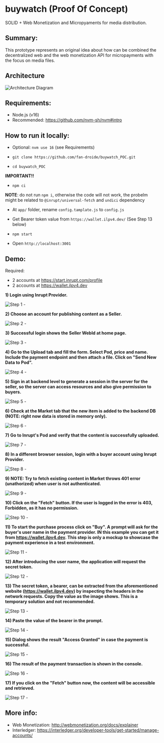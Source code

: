 # buywatch (Proof Of Concept)
SOLID + Web Monetization and Micropyaments for media distribution.

## Summary:
This prototype represents an original idea about how can be combined the decentralized web and the web monetization API for micropayments with the focus on media files.


## Architecture 

![Architecture Diagram](https://raw.githubusercontent.com/fan-droide/buywatch_POC/main/screenshots/architecture_diagram.jpg)

## Requirements:
- Node.js (v16)
- Recommended: https://github.com/nvm-sh/nvm#intro

## How to run it locally:

- Optional: `nvm use 16` (see Requirements)

- `git clone https://github.com/fan-droide/buywatch_POC.git`

- `cd buywatch_POC`

**IMPORTANT!!**

- `npm ci`

**NOTE**: do not run `npm i`, otherwise the code will not work, the probelm might be related to `@inrupt/universal-fetch` and `undici` dependency

- At `app/` folder, rename `config.tamplate.js` to `config.js`

- Get Bearer token value from `https://wallet.ilpv4.dev/` (See Step 13 below)

- `npm start`

- Open `http://localhost:3001`

## Demo:

Required:

- 2 accounts at https://start.inrupt.com/profile
- 2 accounts at https://wallet.ilpv4.dev

**1) Login using Inrupt Provider.**

![Step 1 - ](https://raw.githubusercontent.com/fan-droide/buywatch_POC/main/screenshots/step01_login_inrupt_seller.png)


**2) Choose an account for publishing content as a Seller.**

![Step 2 - ](https://raw.githubusercontent.com/fan-droide/buywatch_POC/main/screenshots/step02_inruptaccount_seller.png)


**3) Successful login shows the Seller WebId at home page.**

![Step 3 - ](https://raw.githubusercontent.com/fan-droide/buywatch_POC/main/screenshots/step03_homescreenloggedin.png)


**4) Go to the Upload tab and fill the form. Select Pod, price and name. Include the payment endpoint and then attach a file. Click on "Send New Data to Pod".**

![Step 4 - ](https://raw.githubusercontent.com/fan-droide/buywatch_POC/main/screenshots/step04_uploadform.png)


**5) Sign in at backend level to generate a session in the server for the seller, so the server can access resources and also give permission to buyers.**

![Step 5 - ](https://raw.githubusercontent.com/fan-droide/buywatch_POC/main/screenshots/step05_backendauthentication.png)


**6) Check at the Market tab that the new item is added to the backend DB (NOTE: right now data is stored in memory only).**

![Step 6 - ](https://raw.githubusercontent.com/fan-droide/buywatch_POC/main/screenshots/step06_validateitemmarket.png)


**7) Go to Inrupt's Pod and verify that the content is successfully uploaded.**

![Step 7 - ](https://raw.githubusercontent.com/fan-droide/buywatch_POC/main/screenshots/step07_checkInruptPod.png)


**8) In a different browser session, login with a buyer account using Inrupt Provider.**

![Step 8 - ](https://raw.githubusercontent.com/fan-droide/buywatch_POC/main/screenshots/step08_loginNewWindowBuyer.png)


**9) NOTE: Try to fetch existing content in Market throws 401 error (unathorized) when user is not authenticated.**

![Step 9 - ](https://raw.githubusercontent.com/fan-droide/buywatch_POC/main/screenshots/step09_tryfetchwithoutlogin.png)


**10) Click on the "Fetch" button. If the user is logged in the error is 403, Forbidden, as it has no permission.**

![Step 10 - ](https://raw.githubusercontent.com/fan-droide/buywatch_POC/main/screenshots/step10_403forbidden.png)


**11) To start the purchase process click on "Buy". A prompt will ask for the buyer's user name in the payment provider. IN this example you can get it from https://wallet.ilpv4.dev. This step is only a mockup to showcase the payment experience in a test environment.**

![Step 11 - ](https://raw.githubusercontent.com/fan-droide/buywatch_POC/main/screenshots/step11_usernamePayBuyer.png)


**12) After introducing the user name, the application will request the secret token.**

![Step 12 - ](https://raw.githubusercontent.com/fan-droide/buywatch_POC/main/screenshots/step12_IntroducePyamentSession.png)


**13) The secret token, a bearer, can be extracted from the aforementioned website (https://wallet.ilpv4.dev) by inspecting the headers in the network requests. Copy the value as the image shows. This is a temporary solution and not recommended.**

![Step 13 - ](https://raw.githubusercontent.com/fan-droide/buywatch_POC/main/screenshots/step13_getBearerTOken.png)


**14) Paste the value of the bearer in the prompt.**

![Step 14 - ](https://raw.githubusercontent.com/fan-droide/buywatch_POC/main/screenshots/step14_introduceToken.png)


**15) Dialog shows the result "Access Granted" in case the payment is successful.**

![Step 15 - ](https://raw.githubusercontent.com/fan-droide/buywatch_POC/main/screenshots/step15_dialogSuccessAccess.png)


**16) The result of the payment transaction is shown in the console.**

![Step 16 - ](https://raw.githubusercontent.com/fan-droide/buywatch_POC/main/screenshots/step16_paymenSuccesstResponse.png)


**17) If you click on the "Fetch" button now, the content will be accessible and retrieved.**

![Step 17 - ](https://raw.githubusercontent.com/fan-droide/buywatch_POC/main/screenshots/step17_fetchFromBuyer.png)



## More info:

- Web Monetization: http://webmonetization.org/docs/explainer
- Interledger: https://interledger.org/developer-tools/get-started/manage-accounts/